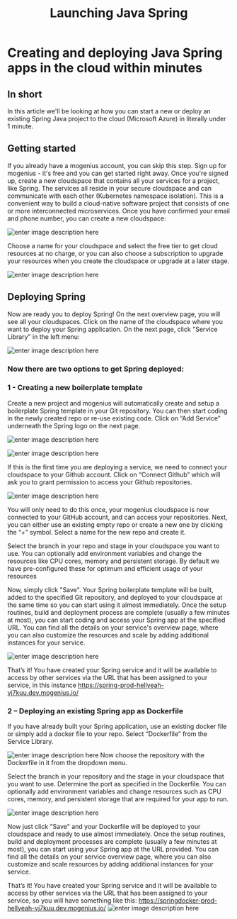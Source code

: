 ﻿---
sidebar_position: 18
title: Launching Java Spring
slug: deploy-java-spring-in-the-cloud
---

# Creating and deploying Java Spring apps in the cloud within minutes

## In short

In this article we'll be looking at how you can start a new or deploy an existing Spring Java project to the cloud (Microsoft Azure) in literally under 1 minute.

## Getting started

If you already have a mogenius account, you can skip this step. 
Sign up for mogenius - it's free and you can get started right away. Once you're signed up, create a new cloudspace that contains all your services for a project, like Spring. The services all reside in your secure cloudspace and can communicate with each other (Kubernetes namespace isolation). This is a convenient way to build a cloud-native software project that consists of one or more interconnected microservices. Once you have confirmed your email and phone number, you can create a new cloudspace:

![enter image description here](https://api.mogenius.com/file/id/115e92a0-6daa-4b15-9420-438448351d89)

Choose a name for your cloudspace and select the free tier to get cloud resources at no charge, or you can also choose a subscription to upgrade your resources when you create the cloudspace or upgrade at a later stage.

![enter image description here](https://api.mogenius.com/file/id/a8c2aaca-fbe7-401a-bf63-0c99024e2c94)

## Deploying Spring

Now are ready you to deploy Spring! On the next overview page, you will see all your cloudspaces. Click on the name of the cloudspace where you want to deploy your Spring application. On the next page, click "Service Library" in the left menu:

![enter image description here](https://api.mogenius.com/file/id/a12d10f1-4b9b-4adb-95ec-db193e1db440)

### Now there are two options to get Spring deployed: 

### 1 - Creating a new boilerplate template

Create a new project and mogenius will automatically create and setup a boilerplate Spring template in your Git repository. You can then start coding in the newly created repo or re-use existing code. Click on “Add Service” underneath the Spring logo on the next page.

![enter image description here](https://api.mogenius.com/file/id/09daf8f6-7082-40d9-97d2-be0da80266fc)

![enter image description here](https://api.mogenius.com/file/id/db4d08a4-0604-4fd5-8580-c09bcab067f3)

If this is the first time you are deploying a service, we need to connect your cloudspace to your Github account. Click on “Connect Github” which will ask you to grant permission to access your Github repositories.

![enter image description here](https://api.mogenius.com/file/id/88626d92-fa15-4d9e-8598-6a914daa633c)


You will only need to do this once, your mogenius cloudspace is now connected to your GitHub account, and can access your repositories.
Next, you can either use an existing empty repo or create a new one by clicking the “+” symbol. Select a name for the new repo and create it.

Select the branch in your repo and stage in your cloudspace you want to use. You can optionally add environment variables and change the resources like CPU cores, memory and persistent storage. By default we have pre-configured these for optimum and efficient usage of your resources

Now, simply click "Save". Your Spring boilerplate template will be built, added to the specified Git repository, and deployed to your cloudspace at the same time so you can start using it almost immediately. Once the setup routines, build and deployment process are complete (usually a few minutes at most), you can start coding and access your Spring app at the specified URL. You can find all the details on your service's overview page, where you can also customize the resources and scale by adding additional instances for your service.

![enter image description here](https://api.mogenius.com/file/id/db37f777-4965-4328-b820-36d183842464)

That’s it! You have created your Spring service and it will be available to access by other services via the URL that has been assigned to your service, in this instance https://spring-prod-hellyeah-vj7kuu.dev.mogenius.io/

### 2 – Deploying an existing Spring app as Dockerfile

If you have already built your Spring application, use an existing docker file or simply add a docker file to your repo. Select “Dockerfile” from the Service Library.

![enter image description here](https://api.mogenius.com/file/id/94f14c52-ea95-4ae5-8ba1-caede0571c69)
Now choose the repository with the Dockerfile in it from the dropdown menu.

Select the branch in your repository and the stage in your cloudspace that you want to use. Determine the port as specified in the Dockerfile. You can optionally add environment variables and change resources such as CPU cores, memory, and persistent storage that are required for your app to run. 

![enter image description here](https://api.mogenius.com/file/id/9efd6b72-1dff-4a25-9efc-9f7e1cfdfb3d)

Now just click "Save" and your Dockerfile will be deployed to your cloudspace and ready to use almost immediately. Once the setup routines, build and deployment processes are complete (usually a few minutes at most), you can start using your Spring app at the URL provided. You can find all the details on your service overview page, where you can also customize and scale resources by adding additional instances for your service.

That’s it! You have created your Spring service and it will be available to access by other services via the URL that has been assigned to your service, so you will have something like this: https://springdocker-prod-hellyeah-vj7kuu.dev.mogenius.io/
![enter image description here](https://api.mogenius.com/file/id/bcd62e2f-6e75-43c4-a799-165514ca3b11)



